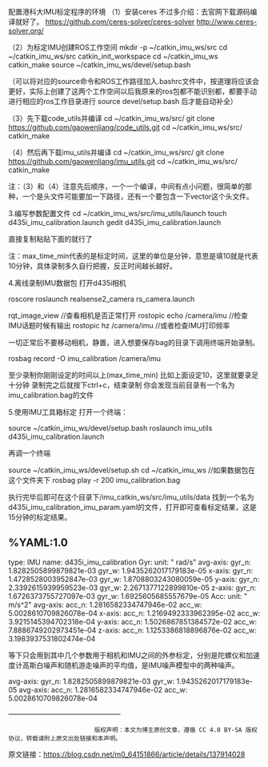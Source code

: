 配置港科大IMU标定程序的环境
（1）安装ceres
不过多介绍：去官网下载源码编译就好了。
https://github.com/ceres-solver/ceres-solver
http://www.ceres-solver.org/

（2）为标定IMU创建ROS工作空间
mkdir -p ~/catkin_imu_ws/src
cd ~/catkin_imu_ws/src
catkin_init_workspace
cd ~/catkin_imu_ws
catkin_make
source ~/catkin_imu_ws/devel/setup.bash

（可以将对应的source命令和ROS工作路径加入.bashrc文件中，按道理将应该会更好，实际上创建了这两个工作空间以后我原来的ros包都不能识别都，都要手动进行相应的ros工作目录进行
source devel/setup.bash 后才能自动补全）

（3）先下载code_utils并编译
cd ~/catkin_imu_ws/src/
git clone https://github.com/gaowenliang/code_utils.git
cd ~/catkin_imu_ws/src/
catkin_make 

（4）然后再下载imu_utils并编译
cd ~/catkin_imu_ws/src/
git clone https://github.com/gaowenliang/imu_utils.git
cd ~/catkin_imu_ws/src/
catkin_make

注：（3）和（4）注意先后顺序，一个一个编译，中间有点小问题，很简单的那种，一个是头文件可能要加一下路径，还有一个要包含一下vector这个头文件。

3.编写参数配置文件
cd ~/catkin_imu_ws/src/imu_utils/launch
touch d435i_imu_calibration.launch
gedit d435i_imu_calibration.launch

直接复制粘贴下面的就行了

<launch>
    <node pkg="imu_utils" type="imu_an" name="imu_an" output="screen">
        <param name="imu_topic" type="string" value= "/camera/imu"/>
        <param name="imu_name" type="string" value= "d435i_imu_calibration"/>
        <param name="data_save_path" type="string" value= "$(find imu_utils)/data/"/>
        <param name="max_time_min" type="int" value= "10"/>
        <param name="max_cluster" type="int" value= "100"/>
    </node>
</launch>

注：max_time_min代表的是标定时间，这里的单位是分钟，意思是填10就是代表10分钟，具体录制多久自行把握，反正时间越长越好。

4.离线录制IMU数据包
打开d435i相机

roscore 
roslaunch realsense2_camera rs_camera.launch

rqt_image_view	//查看相机是否正常打开
rostopic echo /camera/imu  //检查IMU话题时候有输出
rostopic hz /camera/imu //或者检查IMU打印频率

一切正常后不要移动相机，静置，进入想要保存bag的目录下调用终端开始录制。

rosbag record -O imu_calibration /camera/imu 

至少录制你刚刚设定的时间以上(max_time_min)
比如上面设定10，这里就要录足十分钟
录制完之后就按下ctrl+c，结束录制
你会发现当前目录有一个名为 imu_calibration.bag的文件

5.使用IMU工具箱标定
打开一个终端：

source ~/catkin_imu_ws/devel/setup.bash
roslaunch imu_utils d435i_imu_calibration.launch 

再调一个终端

source ~/catkin_imu_ws/devel/setup.sh 
cd ~/catkin_imu_ws //如果数据包在这个文件夹下
rosbag play -r 200 imu_calibration.bag

执行完毕后即可在这个目录下/imu_catkin_ws/src/imu_utils/data 找到一个名为 d435i_imu_calibration_imu_param.yaml的文件，打开即可查看标定结果，这是15分钟的标定结果。

%YAML:1.0
---
type: IMU
name: d435i_imu_calibration
Gyr:
   unit: " rad/s"
   avg-axis:
      gyr_n: 1.8282505899879821e-03
      gyr_w: 1.9435262017179183e-05
   x-axis:
      gyr_n: 1.4728528003952847e-03
      gyr_w: 1.8708803243080059e-05
   y-axis:
      gyr_n: 2.3392615939959523e-03
      gyr_w: 2.2671377122899810e-05
   z-axis:
      gyr_n: 1.6726373755727097e-03
      gyr_w: 1.6925605685557679e-05
Acc:
   unit: " m/s^2"
   avg-axis:
      acc_n: 1.2816582334747946e-02
      acc_w: 5.0028610709826078e-04
   x-axis:
      acc_n: 1.2169492333962395e-02
      acc_w: 3.9215145394702318e-04
   y-axis:
      acc_n: 1.5026867851384572e-02
      acc_w: 7.8886749202973451e-04
   z-axis:
      acc_n: 1.1253386818896876e-02
      acc_w: 3.1983937531802474e-04

等下只会用到其中几个参数用于相机和IMU之间的外参标定，分别是陀螺仪和加速度计高斯白噪声和随机游走噪声的平均值，是IMU噪声模型中的两种噪声。

   avg-axis:
      gyr_n: 1.8282505899879821e-03
      gyr_w: 1.9435262017179183e-05
   avg-axis:
      acc_n: 1.2816582334747946e-02
      acc_w: 5.0028610709826078e-04


————————————————

                            版权声明：本文为博主原创文章，遵循 CC 4.0 BY-SA 版权协议，转载请附上原文出处链接和本声明。
                        
原文链接：https://blog.csdn.net/m0_64151866/article/details/137914028
